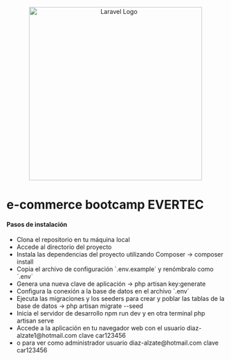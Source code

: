 <p align="center"><a href="https://laravel.com" target="_blank"><img src="https://raw.githubusercontent.com/laravel/art/master/logo-lockup/5%20SVG/2%20CMYK/1%20Full%20Color/laravel-logolockup-cmyk-red.svg" width="400" alt="Laravel Logo"></a></p>

<h1> e-commerce bootcamp EVERTEC </h1>


<h4>Pasos de instalación</h4>

<ul>
  <li>Clona el repositorio en tu máquina local</li>
  <li>Accede al directorio del proyecto</li>
  <li>Instala las dependencias del proyecto utilizando Composer -> composer install</li>
  <li>Copia el archivo de configuración `.env.example` y renómbralo como `.env`</li>
  <li>Genera una nueva clave de aplicación ->  php artisan key:generate</li>
  <li>Configura la conexión a la base de datos en el archivo `.env`</li>
  <li>Ejecuta las migraciones y los seeders para crear y poblar las tablas de la base de datos -> php artisan migrate --seed</li>
  <li>Inicia el servidor de desarrollo npm run dev  y en otra terminal php artisan serve</li>
  <li>Accede a la aplicación en tu navegador web con el usuario diaz-alzate1@hotmail.com clave car123456   </li>
  <li>o para ver como administrador  usuario diaz-alzate@hotmail.com clave car123456   </li>
</ul>
